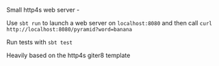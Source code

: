 Small http4s web server -

Use `sbt run` to launch a web server on `localhost:8080`
and then call `curl http://localhost:8080/pyramid?word=banana`

Run tests with `sbt test`

Heavily based on the http4s giter8 template